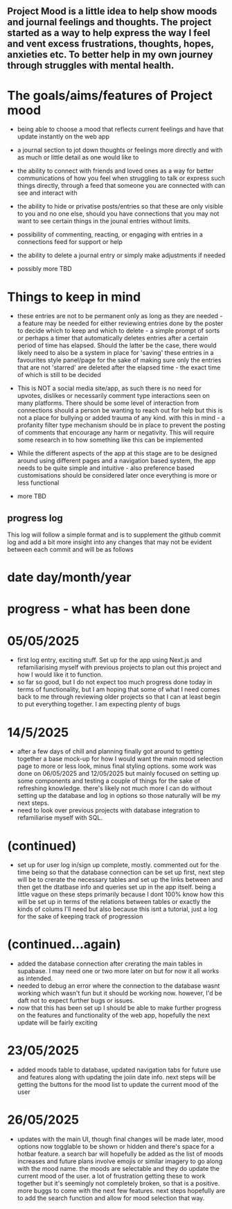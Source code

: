 ## Project Mood is a little idea to help show moods and journal feelings and thoughts. The project started as a way to help express the way I feel and vent excess frustrations, thoughts, hopes, anxieties etc. To better help in my own journey through struggles with mental health.

# The goals/aims/features of Project mood

- being able to choose a mood that reflects current feelings and have that update instantly on the web app

- a journal section to jot down thoughts or feelings more directly and with as much or little detail as one would like to

- the ability to connect with friends and loved ones as a way for better communications of how you feel when struggling to talk or express such things directly, through a feed that someone you are connected with can see and interact with

- the ability to hide or privatise posts/entries so that these are only visible to you and no one else, should you have connections that you may not want to see certain things in the jounal entries without limits.

- possibility of commenting, reacting, or engaging with entries in a connections feed for support or help

- the ability to delete a journal entry or simply make adjustments if needed

- possibly more TBD

# Things to keep in mind

- these entries are not to be permanent only as long as they are needed - a feature may be needed for either reviewing entries done by the poster to decide which to keep and which to delete - a simple prompt of sorts or perhaps a timer that automatically deletes entries after a certain period of time has elapsed. Should the latter be the case, there would likely need to also be a system in place for 'saving' these entries in a favourites style panel/page for the sake of making sure only the entries that are not 'starred' are deleted after the elapsed time - the exact time of which is still to be decided

- This is NOT a social media site/app, as such there is no need for upvotes, dislikes or necessarily comment type interactions seen on many platforms. There should be some level of interaction from connections should a person be wanting to reach out for help but this is not a place for bullying or added trauma of any kind. with this in mind - a profanity filter type mechanism should be in place to prevent the posting of comments that encourage any harm or negativity. This will require some research in to how something like this can be implemented

- While the different aspects of the app at this stage are to be designed around using different pages and a navigation based system, the app needs to be quite simple and intuitive - also preference based customisations should be considered later once everything is more or less functional

- more TBD

## progress log

This log will follow a simple format and is to supplement the github commit log and add a bit more insight into any changes that may not be evident between each commit and will be as follows

# date day/month/year

# progress - what has been done

# 05/05/2025

- first log entry, exciting stuff. Set up for the app using Next.js and refamiliarising myself with previous projects to plan out this project and how I would like it to function.
- so far so good, but I do not expect too much progress done today in terms of functionality, but I am hoping that some of what I need comes back to me through reviewing older projects so that I can at least begin to put everything together. I am expecting plenty of bugs

# 14/5/2025

- after a few days of chill and planning finally got around to getting together a base mock-up for how I would want the main mood selection page to more or less look, minus final styling options. some work was done on 06/05/2025 and 12/05/2025 but mainly focused on setting up some components and testing a couple of things for the sake of refreshing knowledge. there's likely not much more I can do without setting up the database and log in options so those naturally will be my next steps.
- need to look over previous projects with database integration to refamiliarise myself with SQL.

# (continued)

- set up for user log in/sign up complete, mostly. commented out for the time being so that the database connection can be set up first, next step will be to crerate the necessary tables and set up the links between and then get the dtatbase info and queries set up in the app itself. being a little vague on these steps primarily because I dont 100% know how this will be set up in terms of the relations between tables or exactly the kinds of colums I'll need but also because this isnt a tutorial, just a log for the sake of keeping track of progression

# (continued...again)

- added the database connection after crerating the main tables in supabase. I may need one or two more later on but for now it all works as intended.
- needed to debug an error where the connection to the database wasnt working which wasn't fun but it should be working now. however, I'd be daft not to expect further bugs or issues.
- now that this has been set up I should be able to make further progress on the features and functionality of the web app, hopefully the next update will be fairly exciting

# 23/05/2025

- added moods table to database, updated navigation tabs for future use and features along with updating the joiin date info. next steps will be getting the buttons for the mood list to update the current mood of the user

# 26/05/2025

- updates with the main UI, though final changes will be made later, mood options now togglable to be shown or hidden and there's space for a hotbar feature. a search bar will hopefully be added as the list of moods increases and future plans involve emojis or similar imagery to go along with the mood name. the moods are selectable and they do update the current mood of the user. a lot of frustration getting these to work together but it's seemingly not completely broken, so that is a positive. more buggs to come with the next few features. next steps hopefully are to add the search function and allow for mood selection that way.
